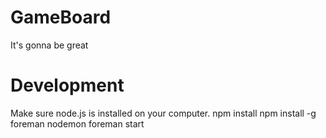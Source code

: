 # GameBoard

It's gonna be great


# Development
Make sure node.js is installed on your computer.
    npm install
    npm install -g foreman nodemon
    foreman start
